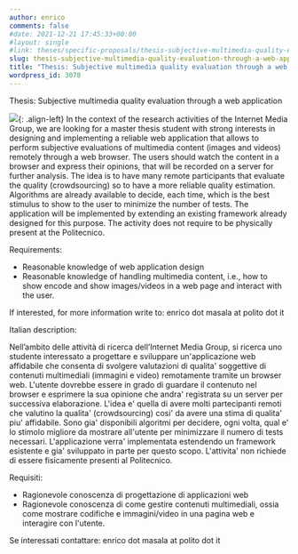 ```yaml
---
author: enrico
comments: false
#date: 2021-12-21 17:45:33+00:00
#layout: single
#link: theses/specific-proposals/thesis-subjective-multimedia-quality-evaluation-through-a-web-application/
slug: thesis-subjective-multimedia-quality-evaluation-through-a-web-application
title: "Thesis: Subjective multimedia quality evaluation through a web application"
wordpress_id: 3078
---
```


Thesis: Subjective multimedia quality evaluation through a web application

![]({{site.baseurl}}/res/2021/12/web_app_small.png){: .align-left} In the context of the research activities of the Internet Media Group, we are looking for a master thesis student with strong interests in designing and implementing a reliable web application that allows to perform subjective evaluations of multimedia content (images and videos) remotely through a web browser. The users should watch the content in a browser and express their opinions, that will be recorded on a server for further analysis. The idea is to have many remote participants that evaluate the quality (crowdsourcing) so to have a more reliable quality estimation. Algorithms are already available to decide, each time, which is the best stimulus to show to the user to minimize the number of tests. The application will be implemented by extending an existing framework already designed for this purpose. The activity does not require to be physically present at the Politecnico.

Requirements:

- Reasonable knowledge of web application design
- Reasonable knowledge of handling multimedia content, i.e., how to show encode and show images/videos in a web page and interact with the user.

If interested, for more information write to: enrico dot masala at polito dot it

Italian description:

Nell’ambito delle attività di ricerca dell’Internet Media Group, si ricerca uno studente interessato a progettare e sviluppare un'applicazione web affidabile che consenta di svolgere valutazioni di qualita' soggettive di contenuti multimediali (immagini e video) remotamente tramite un browser web. L'utente dovrebbe essere in grado di guardare il contenuto nel browser e esprimere la sua opinione che andra' registrata su un server per successiva elaborazione. L'idea e' quella di avere molti partecipanti remoti che valutino la qualita' (crowdsourcing) cosi' da avere una stima di qualita' piu' affidabile. Sono gia' disponibili algoritmi per decidere, ogni volta, qual e' lo stimolo migliore da mostrare all'utente per minimizzare il numero di tests necessari. L'applicazione verra' implementata estendendo un framework esistente e gia' sviluppato in parte per questo scopo. L'attivita' non richiede di essere fisicamente presenti al Politecnico.

Requisiti:

- Ragionevole conoscenza di progettazione di applicazioni web
- Ragionevole conoscenza di come gestire contenuti multimediali, ossia come mostrare codifiche e immagini/video in una pagina web e interagire con l'utente.

Se interessati contattare: enrico dot masala at polito dot it
